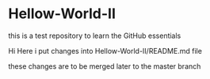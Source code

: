 # Hellow-World-II
this is a test repository to learn the GitHub essentials



Hi
Here i put changes into Hellow-World-II/README.md file

these changes are to be merged later to the master branch
